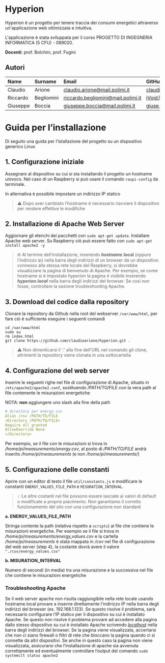 # Hyperion

Hyperion è un progetto per tenere traccia dei consumi energetici attraverso un'applicazione web ottimizzata e intuitiva.

L'applicazione è stata sviluppata per il corso PROGETTO DI INGEGNERIA INFORMATICA (5 CFU) - 089020.

**Docenti**: prof. Bolchini, prof. Fugini

## Autori

| Name     | Surname    | Email                              | GitHub                                            |
|:---------|:-----------|:-----------------------------------|:--------------------------------------------------|
| Claudio  | Arione     | claudio.arione@mail.polimi.it      | [claudioarione](https://github.com/claudioarione) |
| Riccardo | Begliomini | riccardo.begliomini@mail.polimi.it | [iVoid73](https://github.com/iVoid73)             |
| Giuseppe | Boccia     | giuseppe.boccia@mail.polimi.it     | [giuse-boccia](https://github.com/giuse-boccia)   |

# Guida per l’installazione

Di seguito una guida per l’istallazione del progetto su un dispositivo generico Linux

## 1. Configurazione iniziale

Assegnare al dispositivo su cui si sta installando il progetto un hostname univoco. Nel caso di un Raspberry si può
usare il comando `raspi-config` da terminale.

In alternativa è possibile impostare un indirizzo IP statico

> ⚠️ Dopo aver cambiato l’hostname è necessario riavviare il dispositivo per rendere effettive le modifiche

## 2. Installazione di Apache Web Server
Aggiornare gli elenchi dei pacchetti con `sudo apt-get update`.
Installare Apache web server. Su Raspberry ciò può essere fatto con `sudo apt-get install apache2 -y`

> 🌐 Al termine dell’installazione, inserendo ***hostname*.local** (oppure l’indirizzo ip) nella barra degli indirizzi di un browser da un dispositivo connesso alla stessa rete locale del Raspberry, si dovrebbe visualizzare la pagina di benvenuto di Apache. Per esempio, se come hostname si è impostato *hyperion* la pagina è visibile inserendo ***hyperion.local*** nella barra degli indirizzi del browser. Se così non fosse, controllare la sezione troubleshooting Apache.

## 3. Download del codice dalla repository

Clonare la repository da Github nella root del webserver `/var/www/html`, per fare ciò è sufficiente eseguire i seguenti
comandi

```
cd /var/www/html
sudo su
rm index.html
git clone https://github.com/claudioarione/hyperion.git .
```
> ⚠️ Non dimenticarsi il '.' alla fine dell'URL nel comando git clone, altrimenti la repository viene clonata in una sottocartella

## 4. Configurazione del web server

Inserire le seguenti righe nel file di configurazione di Apache, situato in `/etc/apache2/apache2.conf`, sostituendo
/PATH/TO/FILE con la vera path al file contenente le misurazioni energetiche

NOTA: **non** aggiungere uno slash alla fine della path

```yaml
# directory per energy.csv
Alias /csv /PATH/TO/FILE
<Directory /PATH/TO/FILE>
Require all granted
AllowOverride None
</Directory>
```

Per esempio, se il file con le misurazioni si trova in */home/pi/measurements/energy.csv*, al posto di */PATH/TO/FILE*
andrà inserito */home/pi/measurements* (e non */home/pi/measurements/*)

## 5. Configurazione delle constanti

Aprire con un editor di testo il file `util/constants.js` e modificare le constanti `ENERGY_VALUES_FILE_PATH`
e `MISURATION_INTERVAL`.


> 💡 Le altre costanti nel file possono essere lasciate ai valori di default o modificate a proprio piacimento. Non garantiamo il corretto funzionamento del sito con una configurazione non standard


**a. ENERGY_VALUES_FILE_PATH**

Stringa contente la path (relativa rispetto a `scripts`) al file che contiene le misurazioni energetiche. Per esempio se
il file si trova in */home/pi/measurements/energy_values.csv* e la cartella */home/pi/measurements* è stata mappata in */csv* nel file di configurazione del web server (step 4), la costante dovrà avere il valore `"./csv/energy_values.csv"`

**b. MISURATION_INTERVAL**

Numero di secondi (in media) tra una misurazione e la successiva nel file che contiene le misurazioni energetiche

### Troubleshooting Apache

Se il web server apache non risulta raggiungibile nella rete locale usando hostname.local provare a inserire
direttamente l’indirizzo IP nella barra degli indirizzi del browser (es. 192.168.1.123). Se questo risolve il problema,
sarà necessario configurare l’IP statico per il dispositivo su cui è installato Apache. Se questo non risolve il
problema provare ad accedere alla pagina dallo stesso dispositivo su cui è installato Apache
scrivendo *[localhost](http://localhost)* nella barra degli indirizzi del browser. Se la pagina viene visualizzata,
accertarsi che non ci siano firewall o filtri di rete che bloccano la pagina quando ci si connette da altri dispositivi.
Se anche in questo caso la pagina non viene visualizzata, assicurarsi che l’installazione di apache sia avvenuta
correttamente ed eventualmente controllare l’output del comando `sudo systemclt status apache2`
